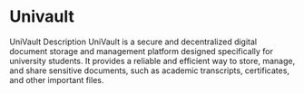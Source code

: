 # Univault
UniVault Description UniVault is a secure and decentralized digital document storage and management platform designed specifically for university students. It provides a reliable and efficient way to store, manage, and share sensitive documents, such as academic transcripts, certificates, and other important files. 
